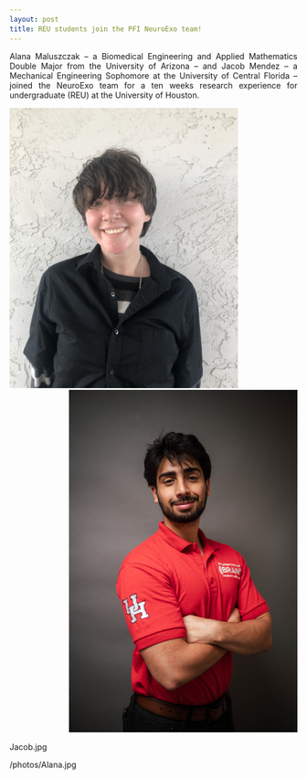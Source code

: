 ```yaml
---
layout: post
title: REU students join the PFI NeuroExo team!
---
```


<p align="justify"> Alana Maluszczak – a Biomedical Engineering and Applied Mathematics Double Major from the University of Arizona – and Jacob Mendez – a Mechanical Engineering Sophomore at the University of Central Florida – joined the NeuroExo team for a ten weeks research experience for undergraduate (REU) at the University of Houston. </p>

<div style="text-align:left"><img src="/photos/Alana.jpg" width="400" /></div>
<div style="text-align:right"><img src="/photos/Jacob.jpg" width="400" /></div>

Jacob.jpg

/photos/Alana.jpg
